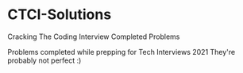 # CTCI-Solutions
Cracking The Coding Interview Completed Problems

Problems completed while prepping for Tech Interviews 2021
They're probably not perfect :)
